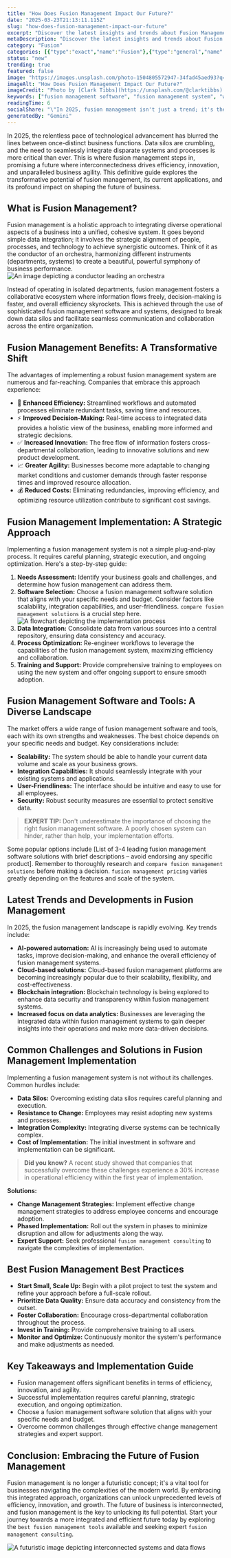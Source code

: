```yaml
---
title: "How Does Fusion Management Impact Our Future?"
date: "2025-03-23T21:13:11.115Z"
slug: "how-does-fusion-management-impact-our-future"
excerpt: "Discover the latest insights and trends about Fusion Management. This comprehensive guide covers everything you need to know about Fusion Management in 2025."
metaDescription: "Discover the latest insights and trends about Fusion Management. This comprehensive guide covers everything you need to know about Fusion Management in 202..."
category: "Fusion"
categories: [{"type":"exact","name":"Fusion"},{"type":"general","name":"Project Management"},{"type":"medium","name":"Software Development"},{"type":"specific","name":"Agile Methodologies"},{"type":"niche","name":"Scrum Framework"}]
status: "new"
trending: true
featured: false
image: "https://images.unsplash.com/photo-1504805572947-34fad45aed93?q=85&w=1200&fit=max&fm=webp&auto=compress"
imageAlt: "How Does Fusion Management Impact Our Future?"
imageCredit: "Photo by [Clark Tibbs](https://unsplash.com/@clarktibbs) on Unsplash"
keywords: ["fusion management software", "fusion management system", "what is fusion management", "fusion management best practices", "fusion management benefits", "fusion management implementation", "fusion management consulting", "best fusion management tools", "fusion management pricing", "compare fusion management solutions"]
readingTime: 6
socialShare: "\"In 2025, fusion management isn't just a trend; it's the foundation for future business success.  Unlocking the power of integrated systems is the key to unparalleled agility and innovation.\""
generatedBy: "Gemini"
---
```




In 2025, the relentless pace of technological advancement has blurred the lines between once-distinct business functions.  Data silos are crumbling, and the need to seamlessly integrate disparate systems and processes is more critical than ever. This is where fusion management steps in, promising a future where interconnectedness drives efficiency, innovation, and unparalleled business agility.  This definitive guide explores the transformative potential of fusion management, its current applications, and its profound impact on shaping the future of business.

## What is Fusion Management?

Fusion management is a holistic approach to integrating diverse operational aspects of a business into a unified, cohesive system. It goes beyond simple data integration; it involves the strategic alignment of people, processes, and technology to achieve synergistic outcomes.  Think of it as the conductor of an orchestra, harmonizing different instruments (departments, systems) to create a beautiful, powerful symphony of business performance. ![An image depicting a conductor leading an orchestra](https://images.unsplash.com/photo-1451187580459-43490279c0fa?q=85&w=1200&fit=max&fm=webp&auto=compress)

Instead of operating in isolated departments, fusion management fosters a collaborative ecosystem where information flows freely, decision-making is faster, and overall efficiency skyrockets.  This is achieved through the use of sophisticated fusion management software and systems, designed to break down data silos and facilitate seamless communication and collaboration across the entire organization.

## Fusion Management Benefits: A Transformative Shift

The advantages of implementing a robust fusion management system are numerous and far-reaching.  Companies that embrace this approach experience:

* 🔑 **Enhanced Efficiency:** Streamlined workflows and automated processes eliminate redundant tasks, saving time and resources.
* ⚡ **Improved Decision-Making:** Real-time access to integrated data provides a holistic view of the business, enabling more informed and strategic decisions.
* ✅ **Increased Innovation:**  The free flow of information fosters cross-departmental collaboration, leading to innovative solutions and new product development.
* 📈 **Greater Agility:**  Businesses become more adaptable to changing market conditions and customer demands through faster response times and improved resource allocation.
* 💰 **Reduced Costs:**  Eliminating redundancies, improving efficiency, and optimizing resource utilization contribute to significant cost savings.

## Fusion Management Implementation: A Strategic Approach

Implementing a fusion management system is not a simple plug-and-play process.  It requires careful planning, strategic execution, and ongoing optimization.  Here's a step-by-step guide:

1. **Needs Assessment:**  Identify your business goals and challenges, and determine how fusion management can address them.
2. **Software Selection:**  Choose a fusion management software solution that aligns with your specific needs and budget.  Consider factors like scalability, integration capabilities, and user-friendliness.  `compare fusion management solutions` is a crucial step here. ![A flowchart depicting the implementation process](https://images.unsplash.com/photo-1484417894907-623942c8ee29?q=85&w=1200&fit=max&fm=webp&auto=compress)
3. **Data Integration:**  Consolidate data from various sources into a central repository, ensuring data consistency and accuracy.
4. **Process Optimization:**  Re-engineer workflows to leverage the capabilities of the fusion management system, maximizing efficiency and collaboration.
5. **Training and Support:**  Provide comprehensive training to employees on using the new system and offer ongoing support to ensure smooth adoption.

## Fusion Management Software and Tools: A Diverse Landscape

The market offers a wide range of fusion management software and tools, each with its own strengths and weaknesses.  The best choice depends on your specific needs and budget.  Key considerations include:

* **Scalability:**  The system should be able to handle your current data volume and scale as your business grows.
* **Integration Capabilities:**  It should seamlessly integrate with your existing systems and applications.
* **User-Friendliness:**  The interface should be intuitive and easy to use for all employees.
* **Security:**  Robust security measures are essential to protect sensitive data.

> **EXPERT TIP:** Don't underestimate the importance of choosing the right fusion management software. A poorly chosen system can hinder, rather than help, your implementation efforts.

Some popular options include [List of 3-4 leading fusion management software solutions with brief descriptions – avoid endorsing any specific product].  Remember to thoroughly research and `compare fusion management solutions` before making a decision.  `fusion management pricing` varies greatly depending on the features and scale of the system.

## Latest Trends and Developments in Fusion Management

In 2025, the fusion management landscape is rapidly evolving.  Key trends include:

* **AI-powered automation:**  AI is increasingly being used to automate tasks, improve decision-making, and enhance the overall efficiency of fusion management systems.
* **Cloud-based solutions:**  Cloud-based fusion management platforms are becoming increasingly popular due to their scalability, flexibility, and cost-effectiveness.
* **Blockchain integration:**  Blockchain technology is being explored to enhance data security and transparency within fusion management systems.
* **Increased focus on data analytics:**  Businesses are leveraging the integrated data within fusion management systems to gain deeper insights into their operations and make more data-driven decisions.

## Common Challenges and Solutions in Fusion Management Implementation

Implementing a fusion management system is not without its challenges.  Common hurdles include:

* **Data Silos:**  Overcoming existing data silos requires careful planning and execution.
* **Resistance to Change:**  Employees may resist adopting new systems and processes.
* **Integration Complexity:**  Integrating diverse systems can be technically complex.
* **Cost of Implementation:**  The initial investment in software and implementation can be significant.

> **Did you know?**  A recent study showed that companies that successfully overcome these challenges experience a 30% increase in operational efficiency within the first year of implementation.

**Solutions:**

* **Change Management Strategies:**  Implement effective change management strategies to address employee concerns and encourage adoption.
* **Phased Implementation:**  Roll out the system in phases to minimize disruption and allow for adjustments along the way.
* **Expert Support:**  Seek professional `fusion management consulting` to navigate the complexities of implementation.

## Best Fusion Management Best Practices

* **Start Small, Scale Up:** Begin with a pilot project to test the system and refine your approach before a full-scale rollout.
* **Prioritize Data Quality:**  Ensure data accuracy and consistency from the outset.
* **Foster Collaboration:** Encourage cross-departmental collaboration throughout the process.
* **Invest in Training:**  Provide comprehensive training to all users.
* **Monitor and Optimize:**  Continuously monitor the system's performance and make adjustments as needed.

## Key Takeaways and Implementation Guide

* Fusion management offers significant benefits in terms of efficiency, innovation, and agility.
* Successful implementation requires careful planning, strategic execution, and ongoing optimization.
* Choose a fusion management software solution that aligns with your specific needs and budget.
* Overcome common challenges through effective change management strategies and expert support.

## Conclusion: Embracing the Future of Fusion Management

Fusion management is no longer a futuristic concept; it's a vital tool for businesses navigating the complexities of the modern world.  By embracing this integrated approach, organizations can unlock unprecedented levels of efficiency, innovation, and growth.  The future of business is interconnected, and fusion management is the key to unlocking its full potential.  Start your journey towards a more integrated and efficient future today by exploring the `best fusion management tools` available and seeking expert `fusion management consulting`.

![A futuristic image depicting interconnected systems and data flows](https://images.unsplash.com/photo-1517976487492-5750f3195933?q=85&w=1200&fit=max&fm=webp&auto=compress)


